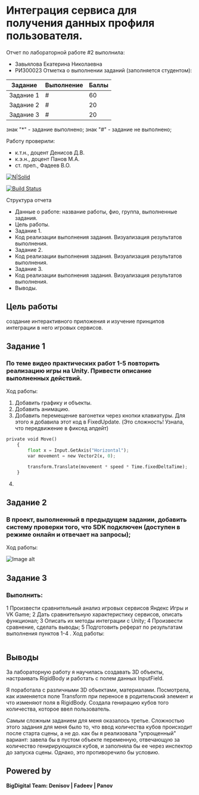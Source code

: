 # Интеграция сервиса для получения данных профиля пользователя.
Отчет по лабораторной работе #2 выполнила:
- Завьялова Екатерина Николаевна
- РИ300023
Отметка о выполнении заданий (заполняется студентом):

| Задание | Выполнение | Баллы |
| ------ | ------ | ------ |
| Задание 1 | # | 60 |
| Задание 2 | # | 20 |
| Задание 3 | # | 20 |

знак "*" - задание выполнено; знак "#" - задание не выполнено;

Работу проверили:
- к.т.н., доцент Денисов Д.В.
- к.э.н., доцент Панов М.А.
- ст. преп., Фадеев В.О.

[![N|Solid](https://cldup.com/dTxpPi9lDf.thumb.png)](https://nodesource.com/products/nsolid)

[![Build Status](https://travis-ci.org/joemccann/dillinger.svg?branch=master)](https://travis-ci.org/joemccann/dillinger)

Структура отчета

- Данные о работе: название работы, фио, группа, выполненные задания.
- Цель работы.
- Задание 1.
- Код реализации выполнения задания. Визуализация результатов выполнения.
- Задание 2.
- Код реализации выполнения задания. Визуализация результатов выполнения.
- Задание 3.
- Код реализации выполнения задания. Визуализация результатов выполнения.
- Выводы.

## Цель работы
создание интерактивного приложения и изучение принципов интеграции в него игровых сервисов.

## Задание 1
### По теме видео практических работ 1-5 повторить реализацию игры на Unity. Привести описание выполненных действий.
Ход работы:
1) Добавить графику и объекты.
2) Добавить анимацию.
3) Добавить перемещение вагонетки через кнопки клавиатуры.
Для этого я добавила этот код в FixedUpdate. (Это сложность! Узнала, что передвижение в фиксед апдейт)
```py
private void Move()
    {
        float x = Input.GetAxis("Horizontal");
        var movement = new Vector2(x, 0);

        transform.Translate(movement * speed * Time.fixedDeltaTime);
    }
```
4) 

## Задание 2
### В проект, выполненный в предыдущем задании, добавить систему проверки того, что SDK подключен (доступен в режиме онлайн и отвечает на запросы);

Ход работы:

![Image alt](https://github.com/KatyaZav/DA-in-GameDev-lab1/blob/main/Screens/2.7.jpg)

## Задание 3
### Выполнить:
1 Произвести сравнительный анализ игровых сервисов Яндекс Игры и VK Game;
2 Дать сравнительную характеристику сервисов, описать функционал;
3 Описать их методы интеграции с Unity;
4 Произвести сравнение, сделать выводы;
5 Подготовить реферат по результатам выполнения пунктов 1-4
.
Ход работы:


```py

```


## Выводы
За лабораторную работу я научилась создавать 3D объекты, настраивать RigidBody и работать с полем данных InputField. 

Я поработала с различными 3D объектами, материалами. Посмотрела, как изменяется поле Transform при переносе в родительский элемент и что изменяют поля в RigidBody. Создала генирацию кубов того количества, которое ввел пользователь.

Самым сложным заданием для меня оказалось третье. Сложностью этого задания для меня было то, что ввод количества кубов происходит после старта сцены, а не до. как бы я реализовала "упрощенный" вариант: завела бы в пустом объекте переменную, отвечающую за количество генирирующихся кубов, и заполняла бы ее через инспектор до запуска сцены. Однако, это противоречило бы условию.

## Powered by

**BigDigital Team: Denisov | Fadeev | Panov**
